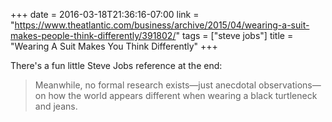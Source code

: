 +++
date = 2016-03-18T21:36:16-07:00
link = "https://www.theatlantic.com/business/archive/2015/04/wearing-a-suit-makes-people-think-differently/391802/"
tags = ["steve jobs"]
title = "Wearing A Suit Makes You Think Differently"
+++

There's a fun little Steve Jobs reference at the end:

>Meanwhile, no formal research exists&mdash;just anecdotal observations&mdash;on how the world appears different when wearing a black turtleneck and jeans.
